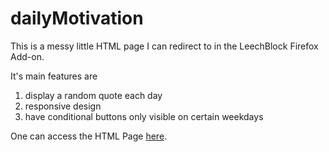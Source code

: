 # dailyMotivation
This is a messy little HTML page I can redirect to in the LeechBlock Firefox Add-on.

It's main features are
1. display a random quote each day
2. responsive design
3. have conditional buttons only visible on certain weekdays

One can access the HTML Page [here](https://olileh.github.io/dailyMotivation/).
